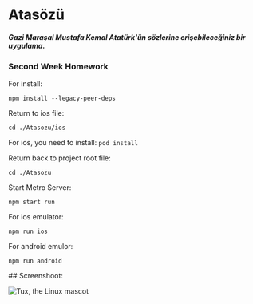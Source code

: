 # Atasözü
#### ***Gazi Maraşal Mustafa Kemal Atatürk'ün sözlerine erişebileceğiniz bir uygulama.***
### Second Week Homework 

For install:

`` npm install --legacy-peer-deps ``

Return to ios file:

`` cd ./Atasozu/ios ``

For ios, you need to install:
`` pod install ``

Return back to project root file:

`` cd ./Atasozu ``

Start Metro Server:

`` npm start run ``

For ios emulator: 

`` npm run ios `` 

For android emulor:

`` npm run android `` 

## Screenshoot: 

![Tux, the Linux mascot](https://img.photouploads.com/file/PhotoUploads-com/MBqS.md.png)
